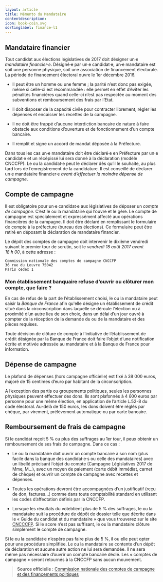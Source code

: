 ```yaml
---
layout: article
title: Mémento du Mandataire
contentdescription:
icon: book-coin.svg
sortinglabel: finance-l1
---
```


## Mandataire financier

Tout candidat aux élections législatives de 2017 doit désigner un·e *mandataire financier·e*. Désigné·e par un·e candidat·e, un·e mandataire est soit une personne physique, soit une association de financement électorale. La période de financement électoral ouvre le 1er décembre 2016.

- Il peut être un homme ou une femme ; la parité n’est donc pas exigée, même si celle-ci est recommandée : elle permet en effet d’éviter les pénalités financières quand celle-ci n’est pas respectée au moment des subventions et remboursement des frais par l’Etat.

- Il doit disposer de la capacité civile pour contracter librement, régler les dépenses et encaisser les recettes de la campagne.

- Il ne doit être frappé d’aucune interdiction bancaire de nature à faire obstacle aux conditions d’ouverture et de fonctionnement d’un compte bancaire.

- Il remplit et signe un accord de mandat déposée à la Préfecture.

Dans tous les cas un·e mandataire doit être déclaré·e en Préfecture par un·e candidat·e et un récépissé lui sera donné à la déclaration (modèle CNCCFP). Le ou la candidat·e peut le déclarer dès qu’il le souhaite, au plus tard lors de l’enregistrement de la candidature. Il est conseillé de déclarer un·e mandataire financier·e *avant d’effectuer la moindre dépense de campagne*.

## Compte de campagne

Il est obligatoire pour un·e candidat·e aux législatives de déposer un *compte de campagne*. C’est le ou la mandataire qui l’ouvre et le gère. Le compte de campagne est spécialement et expressément affecté aux opérations financières de la campagne. Il doit être déclaré en remplissant le formulaire de compte à la préfecture (bureau des élections). Ce formulaire peut être retiré en déposant la déclaration de mandataire financier.

Le dépôt des comptes de campagne doit intervenir le dixième vendredi suivant le premier tour de scrutin, soit le *vendredi 18 août 2017 avant 18 h 00*, à cette adresse :

```
Commission nationale des comptes de campagne CNCCFP
36 rue du Louvre 75042
Paris cedex 1
```

### Mon établissement banquaire refuse d’ouvrir ou clôturer mon compte, que faire ?

En cas de refus de la part de l’établissement choisi, le ou la mandataire peut saisir la *Banque de France* afin qu'elle désigne un établissement de crédit situé dans la circonscription dans laquelle se déroule l’élection ou à proximité d’un autre lieu de son choix, dans un délai d’un jour ouvré à compter de la réception de la demande du ou de la mandataire et des pièces requises.

Toute décision de clôture de compte à l’initiative de l’établissement de crédit désignée par la Banque de France doit faire l’objet d’une notification écrite et motivée adressée au mandataire et à la Banque de France pour information.

## Dépense de campagne

Le plafond de dépenses (hors campagne officielle) est fixé à 38 000 euros, majoré de 15 centimes d’euro par habitant de la circonscription.

A l’exception des partis ou groupements politiques, seules les personnes physiques peuvent effectuer des dons. Ils sont plafonnés à 4 600 euros par personne pour une même élection, en application de l’article L.52-8 du code électoral. Au-delà de 150 euros, les dons doivent être réglés par chèque, par virement, prélèvement automatique ou par carte bancaire.

## Remboursement de frais de campagne

Si le candidat reçoit 5 % ou plus des suffrages au 1er tour, il peux obtenir un remboursement de ses frais de campagne. Dans ce cas :

- Le ou la mandataire doit ouvrir un compte bancaire à son nom (plus facile dans la banque des candidat·e·s ou celle des mandataires) avec un libellé précisant l’objet du compte (Campagne Législatives 2017 de Mme, M…), avec un moyen de paiement (carte débit immédiat, carnet de chèque) et ouvrir un compte de campagne avec recettes et dépenses.

- Toutes les opérations devront être accompagnées d’un justificatif (reçu de don, factures…) comme dans toute comptabilité standard en utilisant les codes d’affectation définis par la CNCCFP.

- Lorsque les résultats du votebtient plus de 5 % des suffrages, le ou la mandataire suit la procédure de dépôt de dossier telle que décrite dans le « Guide du candidat et du mandataire » que vous trouverez sur le site [CNCCCFP](http://www.cnccfp.fr/index.php?art=734). Si le score n’est pas suffisant, le ou la mandataire clôture simplement le compte de campagne.

Si le ou la candidat·e n’espère pas faire plus de 5 %, il ou elle peut opter pour une procédure simplifiée. Le ou la mandataire se contente d’un dépôt de déclaration et aucune autre action ne lui sera demandée. Il ne sera même pas nécessaire d’ouvrir un compte bancaire dédié. Les « comptes de campagne » seront retournés à la CNCCFP sans aucun mouvement.

>**Source officielle :** [Commission nationale des comptes de campagne et des financements politiques](http://www.cnccfp.fr/docs/campagne/20161027_guide_candidat_edition_2016.pdf)
